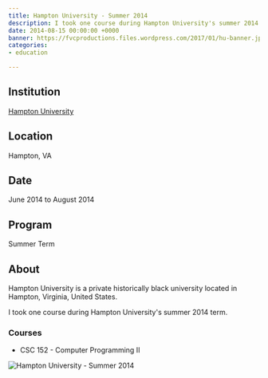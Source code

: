 ```yaml
---
title: Hampton University - Summer 2014
description: I took one course during Hampton University's summer 2014 term.
date: 2014-08-15 00:00:00 +0000
banner: https://fvcproductions.files.wordpress.com/2017/01/hu-banner.jpg
categories:
- education

---
```

## Institution

<a title="Hampton University" href="https://hamptonu.edu" target="_blank" rel="noopener">Hampton University</a>

## Location

Hampton, VA

## Date

June 2014 to August 2014

## Program

Summer Term

## About

Hampton University is a private historically black university located in Hampton, Virginia, United States.

I took one course during Hampton University's summer 2014 term.

### Courses

* CSC 152 - Computer Programming II

![Hampton University - Summer 2014](https://fvcproductions.files.wordpress.com/2017/01/hu-banner.jpg)

